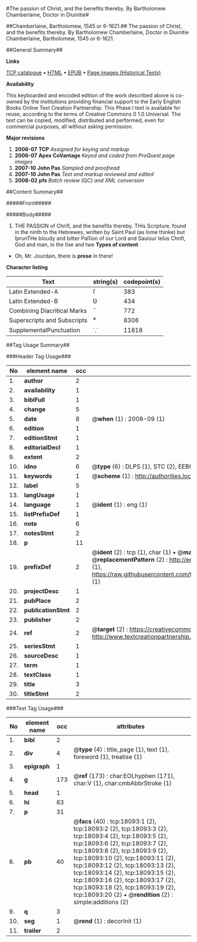 #The passion of Christ, and the benefits thereby. By Bartholomew Chamberlaine, Doctor in Diuinitie#

##Chamberlaine, Bartholomew, 1545 or 6-1621.##
The passion of Christ, and the benefits thereby. By Bartholomew Chamberlaine, Doctor in Diuinitie
Chamberlaine, Bartholomew, 1545 or 6-1621.

##General Summary##

**Links**

[TCP catalogue](http://www.ota.ox.ac.uk/tcp/)  • 
[HTML](http://tei.it.ox.ac.uk/tcp/Texts-HTML/free/A18/A18375.html)  • 
[EPUB](http://tei.it.ox.ac.uk/tcp/Texts-EPUB/free/A18/A18375.epub) • 
[Page images (Historical Texts)](https://data.historicaltexts.jisc.ac.uk/view?pubId=eebo-99852750e&pageId=eebo-99852750e-18093-1)

**Availability**

This keyboarded and encoded edition of the
	       work described above is co-owned by the institutions
	       providing financial support to the Early English Books
	       Online Text Creation Partnership. This Phase I text is
	       available for reuse, according to the terms of Creative
	       Commons 0 1.0 Universal. The text can be copied,
	       modified, distributed and performed, even for
	       commercial purposes, all without asking permission.

**Major revisions**

1. __2006-07__ __TCP__ *Assigned for keying and markup*
1. __2006-07__ __Apex CoVantage__ *Keyed and coded from ProQuest page images*
1. __2007-10__ __John Pas__ *Sampled and proofread*
1. __2007-10__ __John Pas__ *Text and markup reviewed and edited*
1. __2008-02__ __pfs__ *Batch review (QC) and XML conversion*

##Content Summary##

#####Front#####

#####Body#####

1. THE PASSION of Chriſt, and the benefits thereby.
THis Scripture, found in the ninth to the Hebrewes, written by Saint Paul (as ſome thinke) but ſprunTHe bloudy and bitter Paſſion of our Lord and Sauiour Ieſus Chriſt, God and man, in the ſixe and twe
**Types of content**

  * Oh, Mr. Jourdain, there is **prose** in there!

**Character listing**


|Text|string(s)|codepoint(s)|
|---|---|---|
|Latin Extended-A|ſ|383|
|Latin Extended-B|Ʋ|434|
|Combining             Diacritical Marks|̄|772|
|Superscripts             and Subscripts|⁴|8308|
|SupplementalPunctuation|⸪|11818|

##Tag Usage Summary##

###Header Tag Usage###

|No|element name|occ|attributes|
|---|---|---|---|
|1.|__author__|2||
|2.|__availability__|1||
|3.|__biblFull__|1||
|4.|__change__|5||
|5.|__date__|8| @__when__ (1) : 2008-09 (1)|
|6.|__edition__|1||
|7.|__editionStmt__|1||
|8.|__editorialDecl__|1||
|9.|__extent__|2||
|10.|__idno__|6| @__type__ (6) : DLPS (1), STC (2), EEBO-CITATION (1), PROQUEST (1), VID (1)|
|11.|__keywords__|1| @__scheme__ (1) : http://authorities.loc.gov/ (1)|
|12.|__label__|5||
|13.|__langUsage__|1||
|14.|__language__|1| @__ident__ (1) : eng (1)|
|15.|__listPrefixDef__|1||
|16.|__note__|6||
|17.|__notesStmt__|2||
|18.|__p__|11||
|19.|__prefixDef__|2| @__ident__ (2) : tcp (1), char (1)  •  @__matchPattern__ (2) : ([0-9\-]+):([0-9IVX]+) (1), (.+) (1)  •  @__replacementPattern__ (2) : http://eebo.chadwyck.com/downloadtiff?vid=$1&page=$2 (1), https://raw.githubusercontent.com/textcreationpartnership/Texts/master/tcpchars.xml#$1 (1)|
|20.|__projectDesc__|1||
|21.|__pubPlace__|2||
|22.|__publicationStmt__|2||
|23.|__publisher__|2||
|24.|__ref__|2| @__target__ (2) : https://creativecommons.org/publicdomain/zero/1.0/ (1), http://www.textcreationpartnership.org/docs/. (1)|
|25.|__seriesStmt__|1||
|26.|__sourceDesc__|1||
|27.|__term__|1||
|28.|__textClass__|1||
|29.|__title__|3||
|30.|__titleStmt__|2||


###Text Tag Usage###

|No|element name|occ|attributes|
|---|---|---|---|
|1.|__bibl__|2||
|2.|__div__|4| @__type__ (4) : title_page (1), text (1), foreword (1), treatise (1)|
|3.|__epigraph__|1||
|4.|__g__|173| @__ref__ (173) : char:EOLhyphen (171), char:V (1), char:cmbAbbrStroke (1)|
|5.|__head__|1||
|6.|__hi__|83||
|7.|__p__|31||
|8.|__pb__|40| @__facs__ (40) : tcp:18093:1 (2), tcp:18093:2 (2), tcp:18093:3 (2), tcp:18093:4 (2), tcp:18093:5 (2), tcp:18093:6 (2), tcp:18093:7 (2), tcp:18093:8 (2), tcp:18093:9 (2), tcp:18093:10 (2), tcp:18093:11 (2), tcp:18093:12 (2), tcp:18093:13 (2), tcp:18093:14 (2), tcp:18093:15 (2), tcp:18093:16 (2), tcp:18093:17 (2), tcp:18093:18 (2), tcp:18093:19 (2), tcp:18093:20 (2)  •  @__rendition__ (2) : simple:additions (2)|
|9.|__q__|3||
|10.|__seg__|1| @__rend__ (1) : decorInit (1)|
|11.|__trailer__|2||
